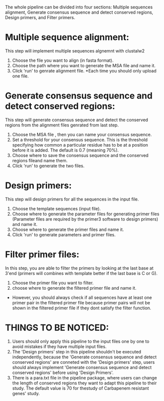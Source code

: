 The whole pipeline can be divided into four sections: Multiple sequences alignment, Generate consensus sequence and detect conserved regions, Design primers, and Filter primers.

# Multiple sequence alignment: 
This step will implement multiple sequences algnemnt with clustalw2
1. Choose the file you want to align (in fasta format). 
2. Choose the path where you want to generate the MSA file and name it. 
3. Click 'run' to genrate alignment file.
*Each time you should only upload one file.



# Generate consensus sequence and detect conserved regions: 
This step will generate consensus sequence and detect the conserved regions from the alignment files genrated from last step.
1. Choose the MSA file , then you can name your consensus sequence. 
2. Set a threshold for your consensus sequence. This is the threshold specifying how common a particular residue has to be at a position before it is added. The default is 0.7 (meaning 70%).
3. Choose where to save the consensus sequence and the conserved regions fileand name them.
4. Click 'run' to generate the two files.



# Design primers:
This step will design primers for all the sequences in the input file.
1. Choose the template sequences (input file).
2. Choose where to generate the parameter files for generating primer files (Parameter files are required by the primer3 software to design primers) and name it.
3. Choose where to generate the primer files and name it.
4. Click 'run' to generate parameters and primer files.



# Filter primer files:
In this step, you are able to filter the primers by looking at the last base at 3'end (primers will combines with template better if the last base is C or G).
1. Choose the primer file you want to filter.
2. choose where to generate the filtered primer file and name it.
* However, you should always check if all sequences have at least one primer pair in the filtered primer file because primer pairs will not be shown in the filtered primer file if they dont satisfy the filter function.



# THINGS TO BE NOTICED:
1. Users should only apply this pipeline to the input files one by one to avoid mistakes if they have multiple input files.
2. The 'Design primers' step in this pipeline shouldn't be executed independently, because the 'Generate consensus sequence and detect conserved regions' are conneted with the 'Design primers' step, users should always implement 'Generate consensus sequence and detect conserved regions' before using 'Design Primers'.
3. There is a para.txt file in the pipeline package, where users can change the length of conserved regions they want to adapt this pipeline to their study. The default value is 70 for thestudy of Carbapenem resistant genes' study.
